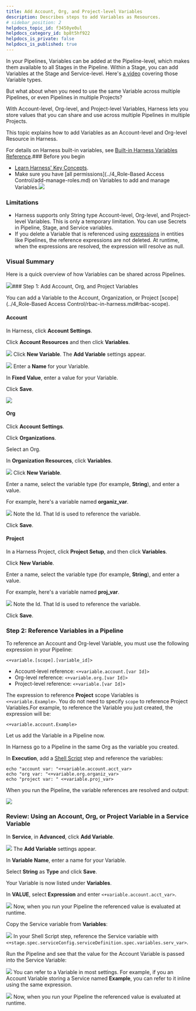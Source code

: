 ```yaml
---
title: Add Account, Org, and Project-level Variables
description: Describes steps to add Variables as Resources.
# sidebar_position: 2
helpdocs_topic_id: f3450ye0ul
helpdocs_category_id: bp8t5hf922
helpdocs_is_private: false
helpdocs_is_published: true
---
```


In your Pipelines, Variables can be added at the Pipeline-level, which makes them available to all Stages in the Pipeline. Within a Stage, you can add Variables at the Stage and Service-level. Here's [a video](https://youtu.be/lqbmO6EVGuU) covering those Variable types.

But what about when you need to use the same Variable across multiple Pipelines, or even Pipelines in multiple Projects?

With Account-level, Org-level, and Project-level Variables, Harness lets you store values that you can share and use across multiple Pipelines in multiple Projects.

This topic explains how to add Variables as an Account-level and Org-level Resource in Harness.

For details on Harness built-in variables, see [Built-in Harness Variables Reference](harness-variables.md).### Before you begin

* [Learn Harness' Key Concepts](https://ngdocs.harness.io/article/hv2758ro4e-learn-harness-key-concepts).
* Make sure you have [all permissions](../4_Role-Based Access Control/add-manage-roles.md) on Variables to add and manage Variables.![](./static/add-a-variable-00.png)

### Limitations

* Harness supports only String type Account-level, Org-level, and Project-level Variables. This is only a temporary limitation. You can use Secrets in Pipeline, Stage, and Service variables.
* If you delete a Variable that is referenced using [expressions](harness-variables.md) in entities like Pipelines, the reference expressions are not deleted. At runtime, when the expressions are resolved, the expression will resolve as null.

### Visual Summary

Here is a quick overview of how Variables can be shared across Pipelines.

![](./static/add-a-variable-01.png)### Step 1: Add Account, Org, and Project Variables

You can add a Variable to the Account, Organization, or Project [scope](../4_Role-Based Access Control/rbac-in-harness.md#rbac-scope).

#### Account

In Harness, click **Account Settings**.

Click **Account Resources** and then click **Variables**.

![](./static/add-a-variable-02.png)
Click **New Variable**. The **Add Variable** settings appear.

![](./static/add-a-variable-03.png)
Enter a **Name** for your Variable.

In **Fixed Value**, enter a value for your Variable.

Click **Save**.

![](./static/add-a-variable-04.png)
#### Org

Click **Account Settings**.

Click **Organizations**.

Select an Org.

In **Organization Resources**, click **Variables**.

![](./static/add-a-variable-05.png)
Click **New Variable**.

Enter a name, select the variable type (for example, **String**), and enter a value.

For example, here's a variable named **organiz\_var**.

![](./static/add-a-variable-06.png)
Note the Id. That Id is used to reference the variable.

Click **Save**.

#### Project

In a Harness Project, click **Project Setup**, and then click **Variables**.

Click **New Variable**.

Enter a name, select the variable type (for example, **String**), and enter a value.

For example, here's a variable named **proj\_var**.

![](./static/add-a-variable-07.png)
Note the Id. That Id is used to reference the variable.

Click **Save**.

### Step 2: Reference Variables in a Pipeline

To reference an Account and Org-level Variable, you must use the following expression in your Pipeline:

`<+variable.[scope].[variable_id]>`

* Account-level reference: `<+variable.account.[var Id]>`
* Org-level reference: `<+variable.org.[var Id]>`
* Project-level reference: `<+variable.[var Id]>`

The expression to reference **Project** scope Variables is `<+variable.Example>`. You do not need to specify `scope` to reference Project Variables.For example, to reference the Variable you just created, the expression will be:

`<+variable.account.Example>`

Let us add the Variable in a Pipeline now.

In Harness go to a Pipeline in the same Org as the variable you created.

In **Execution**, add a [Shell Script](https://docs.harness.io/article/k5lu0u6i1i-using-shell-scripts) step and reference the variables:


```
echo "account var: "<+variable.account.acct_var>  
echo "org var: "<+variable.org.organiz_var>  
echo "project var: " <+variable.proj_var>
```
When you run the Pipeline, the variable references are resolved and output:

![](./static/add-a-variable-08.png)
### Review: Using an Account, Org, or Project Variable in a Service Variable

In **Service**, in **Advanced**, click **Add Variable**.

![](./static/add-a-variable-09.png)
The **Add Variable** settings appear.

In **Variable** **Name**, enter a name for your Variable.

Select **String** as **Type** and click **Save**.

Your Variable is now listed under **Variables**.

In **VALUE**, select **Expression** and enter `<+variable.account.acct_var>`.

![](./static/add-a-variable-10.png)
Now, when you run your Pipeline the referenced value is evaluated at runtime.

Copy the Service variable from **Variables**:

![](./static/add-a-variable-11.png)
In your Shell Script step, reference the Service variable with `<+stage.spec.serviceConfig.serviceDefinition.spec.variables.serv_var>`.

Run the Pipeline and see that the value for the Account Variable is passed into the Service Variable:

![](./static/add-a-variable-12.png)
You can refer to a Variable in most settings. For example, if you an Account Variable storing a Service named **Example**, you can refer to it inline using the same expression.

![](./static/add-a-variable-13.png)
Now, when you run your Pipeline the referenced value is evaluated at runtime.

